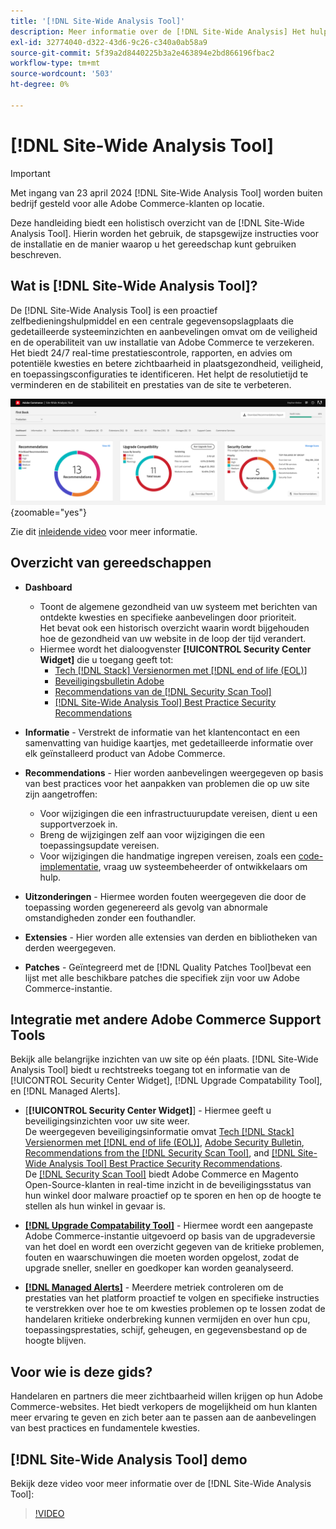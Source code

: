 ```yaml
---
title: '[!DNL Site-Wide Analysis Tool]'
description: Meer informatie over de [!DNL Site-Wide Analysis] Het hulpmiddel, zijn gebruik, het installatieproces, en hoe te om toegang te krijgen
exl-id: 32774040-d322-43d6-9c26-c340a0ab58a9
source-git-commit: 5f39a2d8440225b3a2e463894e2bd866196fbac2
workflow-type: tm+mt
source-wordcount: '503'
ht-degree: 0%

---
```


# [!DNL Site-Wide Analysis Tool]

>[!IMPORTANT]
>
>Met ingang van 23 april 2024 [!DNL Site-Wide Analysis Tool] worden buiten bedrijf gesteld voor alle Adobe Commerce-klanten op locatie.

Deze handleiding biedt een holistisch overzicht van de [!DNL Site-Wide Analysis Tool]. Hierin worden het gebruik, de stapsgewijze instructies voor de installatie en de manier waarop u het gereedschap kunt gebruiken beschreven.

## Wat is [!DNL Site-Wide Analysis Tool]?

De [!DNL Site-Wide Analysis Tool] is een proactief zelfbedieningshulpmiddel en een centrale gegevensopslagplaats die gedetailleerde systeeminzichten en aanbevelingen omvat om de veiligheid en de operabiliteit van uw installatie van Adobe Commerce te verzekeren. Het biedt 24/7 real-time prestatiescontrole, rapporten, en advies om potentiële kwesties en betere zichtbaarheid in plaatsgezondheid, veiligheid, en toepassingsconfiguraties te identificeren. Het helpt de resolutietijd te verminderen en de stabiliteit en prestaties van de site te verbeteren.

![Het dashboard Analyse voor de hele site](../../assets/tools/swat-dashboard.png){zoomable="yes"}

Zie dit [inleidende video](https://www.youtube.com/watch?v=KW2R8ki_RG4) voor meer informatie.

## Overzicht van gereedschappen

- **Dashboard**
   - Toont de algemene gezondheid van uw systeem met berichten van ontdekte kwesties en specifieke aanbevelingen door prioriteit.<br>
Het bevat ook een historisch overzicht waarin wordt bijgehouden hoe de gezondheid van uw website in de loop der tijd verandert.
   - Hiermee wordt het dialoogvenster **[!UICONTROL Security Center Widget]** die u toegang geeft tot:
      - [Tech [!DNL Stack] Versienormen met [!DNL end of life (EOL)]](https://experienceleague.adobe.com/docs/commerce-operations/installation-guide/system-requirements.html)
      - [Beveiligingsbulletin Adobe](https://helpx.adobe.com/security/security-bulletin.html)
      - [Recommendations van de [!DNL Security Scan Tool]](https://experienceleague.adobe.com/docs/commerce-admin/systems/security/security-scan.html)
      - [[!DNL Site-Wide Analysis Tool] Best Practice Security Recommendations](https://experienceleague.adobe.com/docs/commerce-operations/tools/site-wide-analysis-tool/recommendations.html)

- **Informatie** - Verstrekt de informatie van het klantencontact en een samenvatting van huidige kaartjes, met gedetailleerde informatie over elk geïnstalleerd product van Adobe Commerce.

- **Recommendations** - Hier worden aanbevelingen weergegeven op basis van best practices voor het aanpakken van problemen die op uw site zijn aangetroffen:
   - Voor wijzigingen die een infrastructuurupdate vereisen, dient u een supportverzoek in.
   - Breng de wijzigingen zelf aan voor wijzigingen die een toepassingsupdate vereisen.
   - Voor wijzigingen die handmatige ingrepen vereisen, zoals een [code-implementatie](https://experienceleague.adobe.com/docs/commerce-cloud-service/user-guide/architecture/pro-develop-deploy-workflow.html#deployment-workflow), vraag uw systeembeheerder of ontwikkelaars om hulp.

- **Uitzonderingen** - Hiermee worden fouten weergegeven die door de toepassing worden gegenereerd als gevolg van abnormale omstandigheden zonder een fouthandler.

- **Extensies** - Hier worden alle extensies van derden en bibliotheken van derden weergegeven.

- **Patches** - Geïntegreerd met de [!DNL Quality Patches Tool]bevat een lijst met alle beschikbare patches die specifiek zijn voor uw Adobe Commerce-instantie.

## Integratie met andere Adobe Commerce Support Tools

Bekijk alle belangrijke inzichten van uw site op één plaats. [!DNL Site-Wide Analysis Tool] biedt u rechtstreeks toegang tot en informatie van de [!UICONTROL Security Center Widget], [!DNL Upgrade Compatability Tool], en [!DNL Managed Alerts].

- [**[!UICONTROL Security Center Widget]**] - Hiermee geeft u beveiligingsinzichten voor uw site weer.<br>
De weergegeven beveiligingsinformatie omvat [Tech [!DNL Stack] Versienormen met [!DNL end of life (EOL)]](https://experienceleague.adobe.com/docs/commerce-operations/installation-guide/system-requirements.html), [Adobe Security Bulletin](https://helpx.adobe.com/security/security-bulletin.html), [Recommendations from the [!DNL Security Scan Tool]](https://experienceleague.adobe.com/docs/commerce-admin/systems/security/security-scan.html), and [[!DNL Site-Wide Analysis Tool] Best Practice Security Recommendations](https://experienceleague.adobe.com/docs/commerce-operations/tools/site-wide-analysis-tool/recommendations.html).<br>
De [[!DNL Security Scan Tool]](https://experienceleague.adobe.com/docs/commerce-admin/systems/security/security-scan.html) biedt Adobe Commerce en Magento Open-Source-klanten in real-time inzicht in de beveiligingsstatus van hun winkel door malware proactief op te sporen en hen op de hoogte te stellen als hun winkel in gevaar is.

- [**[!DNL Upgrade Compatability Tool]**](../../upgrade/upgrade-compatibility-tool/overview.md) - Hiermee wordt een aangepaste Adobe Commerce-instantie uitgevoerd op basis van de upgradeversie van het doel en wordt een overzicht gegeven van de kritieke problemen, fouten en waarschuwingen die moeten worden opgelost, zodat de upgrade sneller, sneller en goedkoper kan worden geanalyseerd.

- [**[!DNL Managed Alerts]**](https://support.magento.com/hc/en-us/sections/360010758472-Managed-alerts-for-Adobe-Commerce) - Meerdere metriek controleren om de prestaties van het platform proactief te volgen en specifieke instructies te verstrekken over hoe te om kwesties problemen op te lossen zodat de handelaren kritieke onderbreking kunnen vermijden en over hun cpu, toepassingsprestaties, schijf, geheugen, en gegevensbestand op de hoogte blijven.

## Voor wie is deze gids?

Handelaren en partners die meer zichtbaarheid willen krijgen op hun Adobe Commerce-websites. Het biedt verkopers de mogelijkheid om hun klanten meer ervaring te geven en zich beter aan te passen aan de aanbevelingen van best practices en fundamentele kwesties.

## [!DNL Site-Wide Analysis Tool] demo

Bekijk deze video voor meer informatie over de [!DNL Site-Wide Analysis Tool]:

>[!VIDEO](https://video.tv.adobe.com/v/344001?quality=12)
